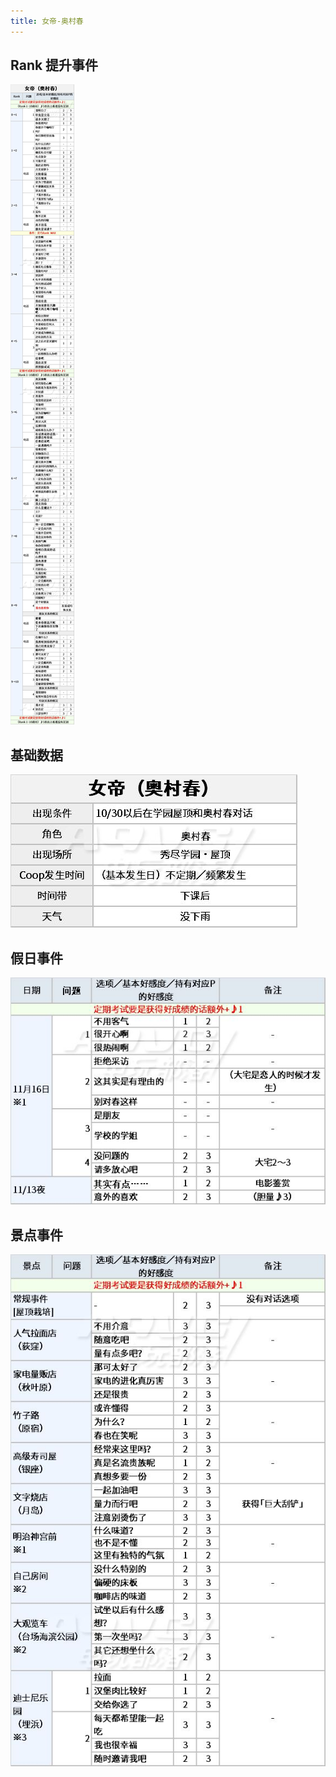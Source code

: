 ```yaml
---
title: 女帝-奥村春
---
```


## Rank 提升事件

![](./assets/20200301185514-1158-17625.jpg)

## 基础数据

![](./assets/20200301185514-2182-90604.jpg)

## 假日事件

![](./assets/20200301185514-3229-85137.jpg)

## 景点事件

![](./assets/20200301185515-3970-16534.jpg)
